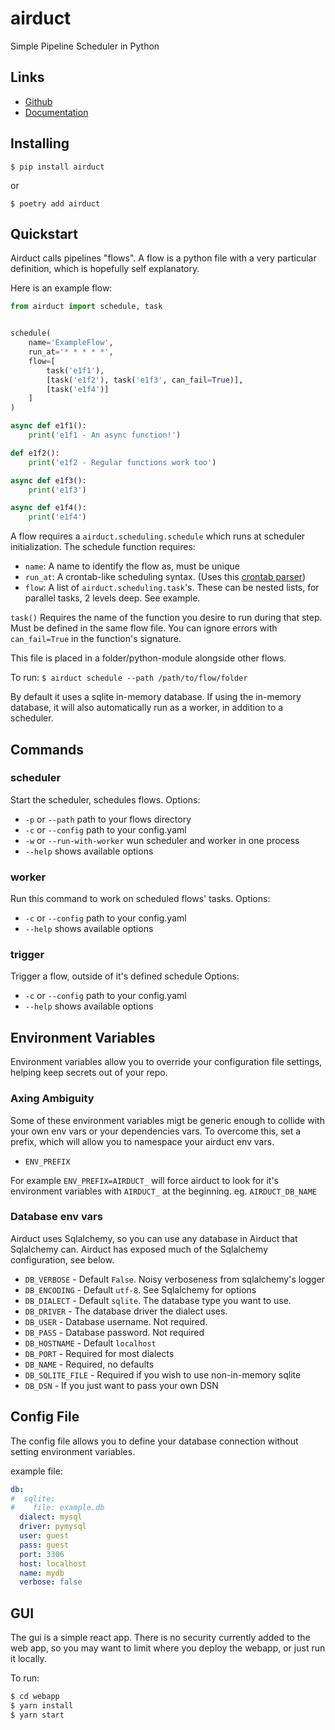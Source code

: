 # airduct
Simple Pipeline Scheduler in Python

## Links

- [Github](https://github.com/alairock/airduct)
- [Documentation](https://airduct.readthedocs.io)

## Installing
    $ pip install airduct

or

    $ poetry add airduct

## Quickstart
Airduct calls pipelines "flows". A flow is a python file with a very particular definition, which is hopefully self explanatory.

Here is an example flow:

```python
from airduct import schedule, task


schedule(
    name='ExampleFlow',
    run_at='* * * * *',
    flow=[
        task('e1f1'),
        [task('e1f2'), task('e1f3', can_fail=True)],
        [task('e1f4')]
    ]
)

async def e1f1():
    print('e1f1 - An async function!')

def e1f2():
    print('e1f2 - Regular functions work too')

async def e1f3():
    print('e1f3')

async def e1f4():
    print('e1f4')
```

A flow requires a `airduct.scheduling.schedule` which runs at scheduler initialization. 
The schedule function requires:
 - `name`: A name to identify the flow as, must be unique
 - `run_at`: A crontab-like scheduling syntax. (Uses this [crontab parser](https://github.com/josiahcarlson/parse-crontab))
 - `flow`: A list of `airduct.scheduling.task`'s. These can be nested lists, for parallel tasks, 2 levels deep. See example.

`task()` Requires the name of the function you desire to run during that step. Must be defined in the same flow file. You can ignore errors with `can_fail=True` in the function's signature.

This file is placed in a folder/python-module alongside other flows.

To run: `$ airduct schedule --path /path/to/flow/folder`

By default it uses a sqlite in-memory database. If using the in-memory database, it will also automatically run as a worker, in addition to a scheduler.

## Commands

### scheduler
Start the scheduler, schedules flows.
Options:
- `-p` or `--path` path to your flows directory
- `-c` or `--config` path to your config.yaml
- `-w` or `--run-with-worker` wun scheduler and worker in one process
- `--help` shows available options

### worker
Run this command to work on scheduled flows' tasks.
Options:
- `-c` or `--config` path to your config.yaml
- `--help` shows available options


### trigger
Trigger a flow, outside of it's defined schedule
Options:
- `-c` or `--config` path to your config.yaml
- `--help` shows available options

## Environment Variables
Environment variables allow you to override your configuration file settings, helping keep secrets out of your repo.

### Axing Ambiguity
Some of these environment variables migt be generic enough to collide with your own env vars or your dependencies vars. To overcome this, set a prefix, which will allow you to namespace your airduct env vars.

- `ENV_PREFIX`

For example `ENV_PREFIX=AIRDUCT_` will force airduct to look for it's environment variables with `AIRDUCT_` at the beginning. eg. `AIRDUCT_DB_NAME`

### Database env vars
Airduct uses Sqlalchemy, so you can use any database in Airduct that Sqlalchemy can. Airduct has exposed much of the Sqlalchemy configuration, see below.

- `DB_VERBOSE` - Default `False`. Noisy verboseness from sqlalchemy's logger
- `DB_ENCODING` - Default `utf-8`. See Sqlalchemy for options
- `DB_DIALECT` - Default `sqlite`. The database type you want to use.
- `DB_DRIVER` - The database driver the dialect uses.
- `DB_USER` - Database username. Not required.
- `DB_PASS` - Database password. Not required
- `DB_HOSTNAME` - Default `localhost`
- `DB_PORT` - Required for most dialects
- `DB_NAME` - Required, no defaults
- `DB_SQLITE_FILE` - Required if you wish to use non-in-memory sqlite
- `DB_DSN` - If you just want to pass your own DSN

## Config File
The config file allows you to define your database connection without setting environment variables.

example file:

```yaml
db:
#  sqlite:
#    file: example.db
  dialect: mysql
  driver: pymysql
  user: guest
  pass: guest
  port: 3306
  host: localhost
  name: mydb
  verbose: false

```

## GUI
The gui is a simple react app. There is no security currently added to the web app, so you may want to limit where you deploy the webapp, or just run it locally. 

To run:

```bash
$ cd webapp
$ yarn install
$ yarn start
```
